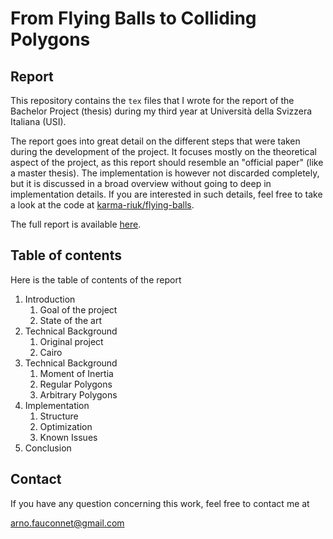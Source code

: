 # From Flying Balls to Colliding Polygons

## Report

This repository contains the `tex` files that I wrote for the report of the
Bachelor Project (thesis) during my third year at Università della Svizzera
Italiana (USI).

The report goes into great detail on the different steps that were taken during
the development of the project. It focuses mostly on the theoretical aspect of
the project, as this report should resemble an "official paper" (like a master
thesis). The implementation is however not discarded completely, but it is
discussed in a broad overview without going to deep in implementation details.
If you are interested in such details, feel free to take a look at the code
at [karma-riuk/flying-balls](https://github.com/karma-riuk/flying-balls).

The full report is available [here](bachelorproject.pdf).

## Table of contents

Here is the table of contents of the report

1. Introduction
   1. Goal of the project
   2. State of the art
2. Technical Background
   1. Original project
   2. Cairo
3. Technical Background
   1. Moment of Inertia
   2. Regular Polygons
   3. Arbitrary Polygons
4. Implementation
   1. Structure
   2. Optimization
   3. Known Issues
5. Conclusion

## Contact

If you have any question concerning this work, feel free to contact me at

[arno.fauconnet@gmail.com](mailto:arno.fauconnet@gmail.com)
